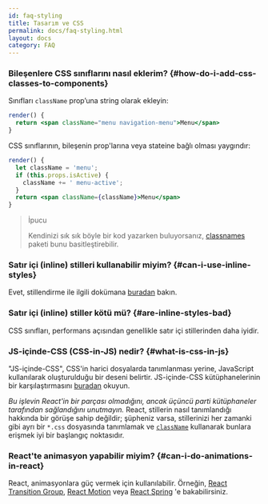 ```yaml
---
id: faq-styling
title: Tasarım ve CSS
permalink: docs/faq-styling.html
layout: docs
category: FAQ
---
```


### Bileşenlere CSS sınıflarını nasıl eklerim? {#how-do-i-add-css-classes-to-components}

Sınıfları `className` prop’una string olarak ekleyin:

```jsx
render() {
  return <span className="menu navigation-menu">Menu</span>
}
```

CSS sınıflarının, bileşenin prop'larına veya stateine bağlı olması yaygındır:

```jsx
render() {
  let className = 'menu';
  if (this.props.isActive) {
    className += ' menu-active';
  }
  return <span className={className}>Menu</span>
}
```

>İpucu
>
>Kendinizi sık sık böyle bir kod yazarken buluyorsanız, [classnames](https://www.npmjs.com/package/classnames#usage-with-reactjs) paketi bunu basitleştirebilir.

### Satır içi (inline) stilleri kullanabilir miyim? {#can-i-use-inline-styles}

Evet, stillendirme ile ilgili dokümana [buradan](/docs/dom-elements.html#style) bakın.

### Satır içi (inline) stiller kötü mü? {#are-inline-styles-bad}

CSS sınıfları, performans açısından genellikle satır içi stillerinden daha iyidir.

### JS-içinde-CSS (CSS-in-JS) nedir? {#what-is-css-in-js}

"JS-içinde-CSS", CSS'in harici dosyalarda tanımlanması yerine, JavaScript kullanılarak oluşturulduğu bir deseni belirtir. JS-içinde-CSS kütüphanelerinin bir karşılaştırmasını [buradan](https://github.com/MicheleBertoli/css-in-js) okuyun.

_Bu işlevin React'in bir parçası olmadığını, ancak üçüncü parti kütüphaneler tarafından sağlandığını unutmayın._ React, stillerin nasıl tanımlandığı hakkında bir görüşe sahip değildir; şüpheniz varsa, stillerinizi her zamanki gibi ayrı bir `*.css` dosyasında tanımlamak ve [`className`](/docs/dom-elements.html#classname) kullanarak bunlara erişmek iyi bir başlangıç noktasıdır.

### React'te animasyon yapabilir miyim? {#can-i-do-animations-in-react}

React, animasyonlara güç vermek için kullanılabilir. Örneğin, [React Transition Group](https://reactcommunity.org/react-transition-group/), [React Motion](https://github.com/chenglou/react-motion) veya [React Spring](https://github.com/react-spring/react-spring) 'e bakabilirsiniz.
